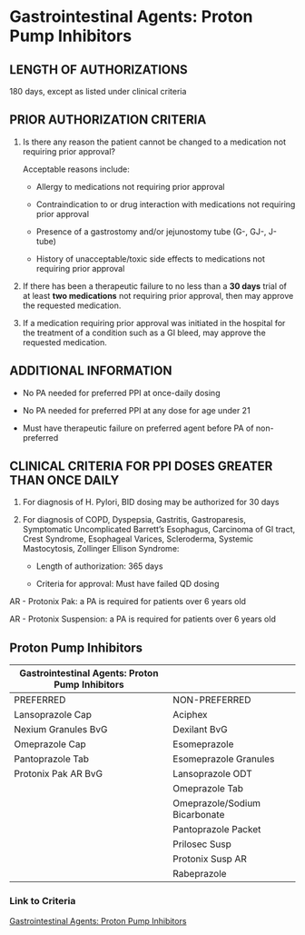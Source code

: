 # Gastrointestinal Agents: Proton Pump Inhibitors

## LENGTH OF AUTHORIZATIONS

180 days, except as listed under clinical criteria

## PRIOR AUTHORIZATION CRITERIA

1. Is there any reason the patient cannot be changed to a medication not requiring prior approval?

    Acceptable reasons include:

    - Allergy to medications not requiring prior approval

    - Contraindication to or drug interaction with medications not requiring prior approval

    - Presence of a gastrostomy and/or jejunostomy tube (G-, GJ-, J-tube)

    - History of unacceptable/toxic side effects to medications not requiring prior approval

2. If there has been a therapeutic failure to no less than a **30 days** trial of at least **two medications** not requiring prior approval, then may approve the requested medication.
3. If a medication requiring prior approval was initiated in the hospital for the treatment of a condition such as a GI bleed, may approve the requested medication.

## ADDITIONAL INFORMATION

- No PA needed for preferred PPI at once-daily dosing

- No PA needed for preferred PPI at any dose for age under 21

- Must have therapeutic failure on preferred agent before PA of non-preferred

## CLINICAL CRITERIA FOR PPI DOSES GREATER THAN ONCE DAILY

1. For diagnosis of H. Pylori, BID dosing may be authorized for 30 days
2. For diagnosis of COPD, Dyspepsia, Gastritis, Gastroparesis, Symptomatic Uncomplicated Barrett’s Esophagus, Carcinoma of GI tract, Crest Syndrome, Esophageal Varices, Scleroderma, Systemic Mastocytosis, Zollinger Ellison Syndrome:

    - Length of authorization: 365 days

    - Criteria for approval: Must have failed QD dosing

AR - Protonix Pak: a PA is required for patients over 6 years old

AR - Protonix Suspension: a PA is required for patients over 6 years old

## Proton Pump Inhibitors

| Gastrointestinal Agents: Proton Pump Inhibitors  |                                  |
|--------------------------------------------------|----------------------------------|
| PREFERRED                                        | NON-PREFERRED                    |
| Lansoprazole Cap                                 | Aciphex                          |
| Nexium Granules BvG                              | Dexilant BvG                     |
| Omeprazole Cap                                   | Esomeprazole                     |
| Pantoprazole Tab                                 | Esomeprazole Granules            |
| Protonix Pak AR BvG                              | Lansoprazole ODT                 |
|                                                  | Omeprazole Tab                   |
|                                                  | Omeprazole/Sodium Bicarbonate    |
|                                                  | Pantoprazole Packet              |
|                                                  | Prilosec Susp                    |
|                                                  | Protonix Susp AR                 |
|                                                  | Rabeprazole                      |

### Link to Criteria

[Gastrointestinal Agents: Proton Pump Inhibitors](https://pharmacy.medicaid.ohio.gov/sites/default/files/20220415_UPDL_Criteria_FINAL_.pdf#page=63)
